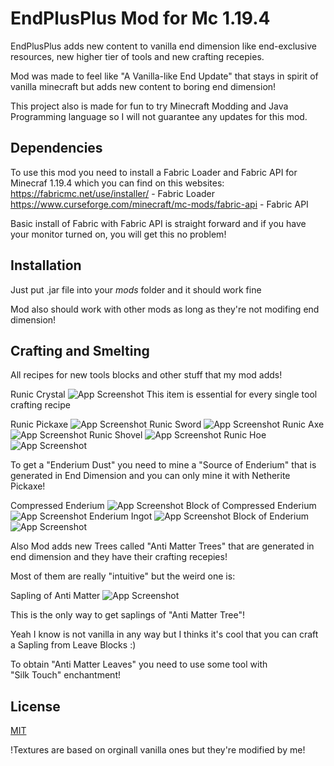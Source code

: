 
# EndPlusPlus Mod for Mc 1.19.4 

EndPlusPlus adds new content to vanilla end dimension like end-exclusive resources, new higher tier of tools and new crafting recepies.

Mod was made to feel like "A Vanilla-like End Update" that stays in spirit of vanilla minecraft but adds new content to boring end dimension!

This project also is made for fun to try Minecraft Modding and Java Programming language so I will not guarantee any updates for this mod.




## Dependencies

To use this mod you need to install a Fabric Loader and Fabric API for Minecraf 1.19.4 which you can find on this websites:
https://fabricmc.net/use/installer/ - Fabric Loader
https://www.curseforge.com/minecraft/mc-mods/fabric-api - Fabric API

Basic install of Fabric with Fabric API is straight forward and if you have your monitor turned on, you will get this no problem!

## Installation
Just put .jar file into your *mods* folder and it should work fine

Mod also should work with other mods as long as they're not modifing end dimension!


## Crafting  and Smelting 
All recipes for new tools blocks and other stuff that my mod adds!

Runic Crystal
![App Screenshot](https://i.imgur.com/abTr5gH.png)
This item is essential for every single tool crafting recipe

Runic Pickaxe
![App Screenshot](https://i.imgur.com/8iCef8B.png)
Runic Sword
![App Screenshot](https://i.imgur.com/ev3129H.png)
Runic Axe
![App Screenshot](https://i.imgur.com/WkaZ91T.png)
Runic Shovel
![App Screenshot](https://i.imgur.com/Ld8xJ3B.png)
Runic Hoe
![App Screenshot](https://i.imgur.com/k7CnuOQ.png)

To get a "Enderium Dust" you need to mine a "Source of Enderium" that is generated in End Dimension and you can only mine it with Netherite Pickaxe!

Compressed Enderium 
![App Screenshot](https://i.imgur.com/StA2TVq.png)
Block of Compressed Enderium
![App Screenshot](https://i.imgur.com/d0iDCFH.png)
Enderium Ingot
![App Screenshot](https://i.imgur.com/2qQuOzJ.png)
Block of Enderium
![App Screenshot](https://i.imgur.com/DuQ3B2s.png)

Also Mod adds new Trees called "Anti Matter Trees" that are generated in end dimension and they have their crafting recepies!

Most of them are really "intuitive" but the weird one is:

Sapling of Anti Matter
![App Screenshot](https://i.imgur.com/aaUC6tT.png)

This is the only way to get saplings of "Anti Matter Tree"!

Yeah I know is not vanilla in any way but I thinks it's cool that you can craft a Sapling from Leave Blocks :)

To obtain "Anti Matter Leaves" you need to use some tool with  
"Silk Touch" enchantment!










## License

[MIT](https://choosealicense.com/licenses/mit/)

!Textures are based on orginall vanilla ones but they're modified by me!

